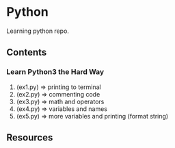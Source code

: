 # Python

Learning python repo.

## Contents

### Learn Python3 the Hard Way

1. (ex1.py) => printing to terminal
2. (ex2.py) => commenting code
3. (ex3.py) => math and operators
4. (ex4.py) => variables and names
5. (ex5.py) => more variables and printing (format string)

## Resources
